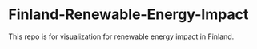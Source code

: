 # Finland-Renewable-Energy-Impact
This repo is for visualization for renewable energy impact in Finland.
